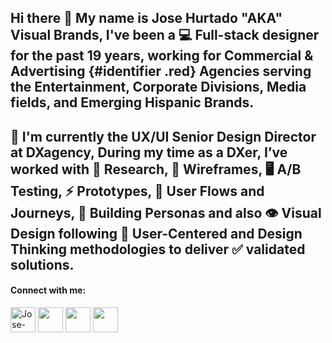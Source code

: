 ## Hi there 👋 My name is Jose Hurtado "AKA" Visual Brands, I've been a 💻 Full-stack designer for the past 19 years, working for Commercial & Advertising {#identifier .red} Agencies serving the Entertainment, Corporate Divisions, Media fields, and Emerging Hispanic Brands.

## 🔴 I'm currently the UX/UI Senior Design Director at DXagency, During my time as a DXer, I’ve worked with 🔭 Research, 📄 Wireframes, 🖥️ A/B Testing, ⚡ Prototypes, 💬 User Flows and Journeys, 👤 Building Personas and also 👁️ Visual Design following 🧠 User-Centered and Design Thinking methodologies to deliver ✅ validated solutions.


<p align="left">
<h4 align="left">Connect with me:</h4>
<a href="https://www.linkedin.com/in/joselhurtado/" target="_blank" ><img align="center" src="https://upload.wikimedia.org/wikipedia/commons/thumb/f/f8/LinkedIn_icon_circle.svg/2048px-LinkedIn_icon_circle.svg.png" alt="Jose-Hurtado-Linkedin" height="40" width="40" /></a>
<a href="https://joselhurtado.medium.com/" target="_blank" ><img style="color:#fff" align="center" src="https://cdn-icons-png.flaticon.com/512/5968/5968906.png" alt="Jose-Hurtado-Medium" height="40" width="40" /></a>
<a href="https://www.instagram.com/visualbrands/" target="_blank" ><img style="color:#fff" align="center" src="https://cdn-icons-png.flaticon.com/512/2111/2111463.png" alt="Jose-Hurtado-Instagram" height="40" width="40" /></a>
<a href="https://www.youtube.com/c/JoseHurtado" target="_blank" ><img style="color:#fff" align="center" src="https://cdn-icons-png.flaticon.com/512/1384/1384060.png" alt="Jose-Hurtado-YouTube" height="40" width="40" /></a>
</p>
<!--
**joselhurtado/joselhurtado** is a ✨ _special_ ✨ repository because its `README.md` (this file) appears on your GitHub profile.

Here are some ideas to get you started:

- 🔭 I’m currently working on ...
- 🌱 I’m currently learning ...
- 👯 I’m looking to collaborate on ...
- 🤔 I’m looking for help with ...
- 💬 Ask me about ...
- 📫 How to reach me: ...
- 😄 Pronouns: ...
- ⚡ Fun fact: ...
-->
